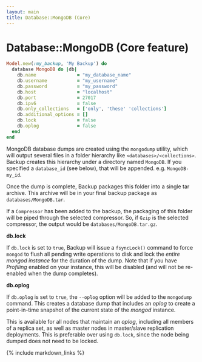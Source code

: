 ```yaml
---
layout: main
title: Database::MongoDB (Core)
---
```


Database::MongoDB (Core feature)
================================

``` rb
Model.new(:my_backup, 'My Backup') do
  database MongoDB do |db|
    db.name               = "my_database_name"
    db.username           = "my_username"
    db.password           = "my_password"
    db.host               = "localhost"
    db.port               = 27017
    db.ipv6               = false
    db.only_collections   = ['only', 'these' 'collections']
    db.additional_options = []
    db.lock               = false
    db.oplog              = false
  end
end
```

MongoDB database dumps are created using the `mongodump` utility, which will output several files in a folder hierarchy
like `<databases>/<collections>`. Backup creates this hierarchy under a directory named `MongoDB`. If you specified a
`database_id` (see below), that will be appended. e.g. `MongoDB-my_id`.

Once the dump is complete, Backup packages this folder into a single tar archive. This archive will be in your final
backup package as `databases/MongoDB.tar`.

If a `Compressor` has been added to the backup, the packaging of this folder will be piped through
the selected compressor. So, if `Gzip` is the selected compressor, the output would be `databases/MongoDB.tar.gz`.


**db.lock**

If `db.lock` is set to `true`, Backup will issue a `fsyncLock()` command to force `mongod` to flush all pending
write operations to disk and lock the _entire mongod instance_ for the duration of the dump. Note that if you
have _Profiling_ enabled on your instance, this will be disabled (and will not be re-enabled when the dump completes).

**db.oplog**

If `db.oplog` is set to `true`, the `--oplog` option will be added to the `mongodump` command. This creates a
database dump that includes an _oplog_ to create a point-in-time snapshot of the current state of the _mongod_ instance.

This is available for all nodes that maintain an _oplog_, including all members of a replica set, as well as master
nodes in master/slave replication deployments. This is preferable over using `db.lock`, since the node being dumped does
not need to be locked.

{% include markdown_links %}
